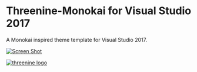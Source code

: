# Threenine-Monokai for Visual Studio 2017

A Monokai inspired theme template for Visual Studio 2017.


[![Screen Shot](https://github.com/threenine/threenine-monokai-VS2017/blob/master/img/Monokai.PNG)](https://github.com/threenine/threenine-monokai-VS2017/blob/master/img/Monokai.PNG)



[![threenine logo](http://static.threenine.co.uk/img/github_footer.png)](https://threenine.co.uk/)
